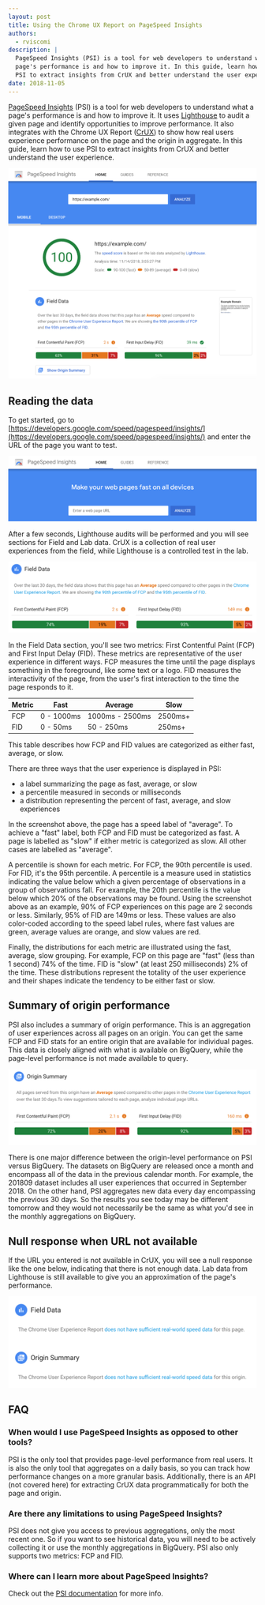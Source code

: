 ```yaml
---
layout: post
title: Using the Chrome UX Report on PageSpeed Insights
authors:
  - rviscomi
description: |
  PageSpeed Insights (PSI) is a tool for web developers to understand what a
  page's performance is and how to improve it. In this guide, learn how to use
  PSI to extract insights from CrUX and better understand the user experience.
date: 2018-11-05
---
```


[PageSpeed Insights](https://developers.google.com/speed/pagespeed/insights/) 
(PSI) is a tool for web developers to understand what a page's performance is 
and how to improve it. It uses [Lighthouse](https://developers.google.com/web/tools/lighthouse/) 
to audit a given page and identify opportunities to improve performance. It also 
integrates with the Chrome UX Report ([CrUX](https://developers.google.com/web/tools/chrome-user-experience-report/)) 
to show how real users experience performance on the page and the origin in 
aggregate. In this guide, learn how to use PSI to extract insights from CrUX 
and better understand the user experience.

<img class="w-screenshot" src="./psi.png" alt="Field data from CrUX in PageSpeed Insights">

## Reading the data

To get started, go to [https://developers.google.com/speed/pagespeed/insights/](https://developers.google.com/speed/pagespeed/insights/)
and enter the URL of the page you want to test.

<img class="w-screenshot" src="./psi_url.png" alt="Enter a URL to get started on PageSpeed Insights">

After a few seconds, Lighthouse 
audits will be performed and you will see sections for Field and Lab data. CrUX 
is a collection of real user experiences from the field, while Lighthouse is a 
controlled test in the lab.

<img class="w-screenshot" src="./psi_page.png" alt="Field data from CrUX in PageSpeed Insights">

In the Field Data section, you'll see two metrics: First Contentful Paint (FCP) 
and First Input Delay (FID). These metrics are representative of the user 
experience in different ways. FCP measures the time until the page displays 
something in the foreground, like some text or a logo. FID measures the 
interactivity of the page, from the user's first interaction to the time the 
page responds to it.

Metric | Fast | Average | Slow
-- | -- | -- | --
FCP | 0 - 1000ms | 1000ms - 2500ms | 2500ms+
FID | 0 - 50ms | 50 - 250ms | 250ms+

This table describes how FCP and FID values are categorized as either fast, 
average, or slow.

There are three ways that the user experience is displayed in PSI:

- a label summarizing the page as fast, average, or slow
- a percentile measured in seconds or milliseconds
- a distribution representing the percent of fast, average, and slow experiences

In the screenshot above, the page has a speed label of "average". To achieve a 
"fast" label, both FCP and FID must be categorized as fast. A page is labelled 
as "slow" if either metric is categorized as slow. All other cases are labelled 
as "average".

A percentile is shown for each metric. For FCP, the 90th percentile is used. 
For FID, it's the 95th percentile. A percentile is a measure used in statistics 
indicating the value below which a given percentage of observations in a group 
of observations fall. For example, the 20th percentile is the value below which 
20% of the observations may be found. Using the screenshot above as an example, 
90% of FCP experiences on this page are 2 seconds or less. Similarly, 95% of FID 
are 149ms or less. These values are also color-coded according to the speed 
label rules, where fast values are green, average values are orange, and slow 
values are red.

Finally, the distributions for each metric are illustrated using the fast, 
average, slow grouping. For example, FCP on this page are "fast" (less than 1 
second) 74% of the time. FID is "slow" (at least 250 milliseconds) 2% of the 
time. These distributions represent the totality of the user experience and 
their shapes indicate the tendency to be either fast or slow.

## Summary of origin performance

PSI also includes a summary of origin performance. This is an aggregation of 
user experiences across all pages on an origin. You can get the same FCP and FID 
stats for an entire origin that are available for individual pages. This data is 
closely aligned with what is available on BigQuery, while the page-level 
performance is not made available to query.

<img class="w-screenshot" src="./psi_origin.png" alt="Origin CrUX performance in PageSpeed Insights">

There is one major difference between the origin-level performance on PSI versus 
BigQuery. The datasets on BigQuery are released once a month and encompass all 
of the data in the previous calendar month. For example, the 201809 dataset 
includes all user experiences that occurred in September 2018. On the other 
hand, PSI aggregates new data every day encompassing the previous 30 days. So 
the results you see today may be different tomorrow and they would not 
necessarily be the same as what you'd see in the monthly aggregations on 
BigQuery.

## Null response when URL not available

If the URL you entered is not available in CrUX, you will see a null response 
like the one below, indicating that there is not enough data. Lab data from 
Lighthouse is still available to give you an approximation of the page's 
performance.

<img class="w-screenshot" src="./psi_no_data.png" alt="No CrUX data on PageSpeed Insights">

## FAQ

### When would I use PageSpeed Insights as opposed to other tools?

PSI is the only tool that provides page-level performance from real users. It is also the only tool that aggregates on a daily basis, so you can track how performance changes on a more granular basis. Additionally, there is an API (not covered here) for extracting CrUX data programmatically for both the page and origin.

### Are there any limitations to using PageSpeed Insights?

PSI does not give you access to previous aggregations, only the most recent one. So if you want to see historical data, you will need to be actively collecting it or use the monthly aggregations in BigQuery. PSI also only supports two metrics: FCP and FID.

### Where can I learn more about PageSpeed Insights?

Check out the [PSI documentation](https://developers.google.com/speed/docs/insights/v5/about) 
for more info.
